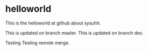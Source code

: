 # helloworld
This is the helloworld at github about sysuhh.


This is updated on branch master.
This is updated on branch dev.

Testing 
Testing remote merge.
